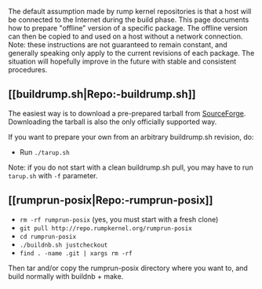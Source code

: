 The default assumption made by rump kernel repositories is that a host will be connected to the Internet during the build phase.  This page documents how to prepare "offline" version of a specific package.  The offline version can then be copied to and used on a host without a network connection.  Note: these instructions are not guaranteed to remain constant, and generally speaking only apply to the current revisions of each package.  The situation will hopefully improve in the future with stable and consistent procedures.

[[buildrump.sh|Repo:-buildrump.sh]]
-----------------------------------

The easiest way is to download a pre-prepared tarball from [SourceForge](http://sourceforge.net/projects/rumpkernel/).  Downloading the tarball is also the only officially supported way.

If you want to prepare your own from an arbitrary buildrump.sh revision, do:

* Run `./tarup.sh`

Note: if you do not start with a clean buildrump.sh pull, you may have to run `tarup.sh` with `-f` parameter.

[[rumprun-posix|Repo:-rumprun-posix]]
-------------------------

* `rm -rf rumprun-posix` (yes, you must start with a fresh clone)
* `git pull http://repo.rumpkernel.org/rumprun-posix`
* `cd rumprun-posix`
* `./buildnb.sh justcheckout`
* `find . -name .git | xargs rm -rf`

Then tar and/or copy the rumprun-posix directory where you want to, and build normally with buildnb + make.
